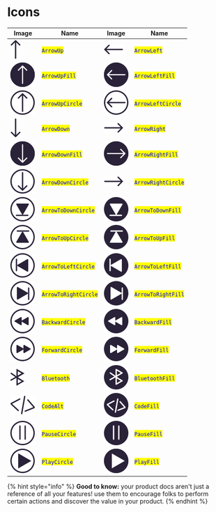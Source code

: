 # Icons

| Image                                          | Name                                                  | Image                                        | Name                                                |
| ---------------------------------------------- | ----------------------------------------------------- | -------------------------------------------- | --------------------------------------------------- |
| ![](../../.gitbook/assets/arrow-up.svg)        | <mark style="color:blue;">`ArrowUp`</mark>            | ![](../../.gitbook/assets/arrow-left.svg)          | <mark style="color:blue;">`ArrowLeft`</mark>        |
| ![](../../.gitbook/assets/arrow-up-fill.svg)         | <mark style="color:blue;">`ArrowUpFill`</mark>        | ![](../../.gitbook/assets/arrow-left-fill.svg)     | <mark style="color:blue;">`ArrowLeftFill`</mark>    |
| ![](../../.gitbook/assets/arrow-up-circle.svg)       | <mark style="color:blue;">`ArrowUpCircle`</mark>      | ![](../../.gitbook/assets/arrow-left-circle.svg)   | <mark style="color:blue;">`ArrowLeftCircle`</mark>  |
| ![](../../.gitbook/assets/arrow-down.svg)            | <mark style="color:blue;">`ArrowDown`</mark>          | ![](../../.gitbook/assets/arrow-right.svg)         | <mark style="color:blue;">`ArrowRight`</mark>       |
| ![](../../.gitbook/assets/arrow-down-fill.svg)       | <mark style="color:blue;">`ArrowDownFill`</mark>      | ![](../../.gitbook/assets/arrow-right-fill.svg)    | <mark style="color:blue;">`ArrowRightFill`</mark>   |
| ![](../../.gitbook/assets/arrow-down-circle.svg)     | <mark style="color:blue;">`ArrowDownCircle`</mark>    | ![](../../.gitbook/assets/arrow-right.svg)         | <mark style="color:blue;">`ArrowRightCircle`</mark> |
| ![](../../.gitbook/assets/arrow-to-down-circle.svg)  | <mark style="color:blue;">`ArrowToDownCircle`</mark>  | ![](../../.gitbook/assets/arrow-to-down-fill.svg)  | <mark style="color:blue;">`ArrowToDownFill`</mark>  |
| ![](../../.gitbook/assets/arrow-to-up-circle.svg)    | <mark style="color:blue;">`ArrowToUpCircle`</mark>    | ![](../../.gitbook/assets/arrow-to-up-fill.svg)    | <mark style="color:blue;">`ArrowToUpFill`</mark>    |
| ![](../../.gitbook/assets/arrow-to-left-circle.svg)  | <mark style="color:blue;">`ArrowToLeftCircle`</mark>  | ![](../../.gitbook/assets/arrow-to-left-fill.svg)  | <mark style="color:blue;">`ArrowToLeftFill`</mark>  |
| ![](../../.gitbook/assets/arrow-to-right-circle.svg) | <mark style="color:blue;">`ArrowToRightCircle`</mark> | ![](../../.gitbook/assets/arrow-to-right-fill.svg) | <mark style="color:blue;">`ArrowToRightFill`</mark> |
| ![](../../.gitbook/assets/backward-circle.svg)       | <mark style="color:blue;">`BackwardCircle`</mark>     | ![](../../.gitbook/assets/backward-fill.svg)       | <mark style="color:blue;">`BackwardFill`</mark>     |
| ![](../../.gitbook/assets/forward-circle.svg)        | <mark style="color:blue;">`ForwardCircle`</mark>      | ![](../../.gitbook/assets/forward-fill.svg)        | <mark style="color:blue;">`ForwardFill`</mark>      |
| ![](../../.gitbook/assets/bluetooth.svg)             | <mark style="color:blue;">`Bluetooth`</mark>          | ![](../../.gitbook/assets/bluetooth-fill.svg)      | <mark style="color:blue;">`BluetoothFill`</mark>    |
| ![](../../.gitbook/assets/code-alt.svg)              | <mark style="color:blue;">`CodeAlt`</mark>            | ![](../../.gitbook/assets/code-fill.svg)           | <mark style="color:blue;">`CodeFill`</mark>         |
| ![](../../.gitbook/assets/pause-circle.svg)          | <mark style="color:blue;">`PauseCircle`</mark>        | ![](../../.gitbook/assets/pause-fill.svg)          | <mark style="color:blue;">`PauseFill`</mark>        |
| ![](../../.gitbook/assets/play-circle.svg)           | <mark style="color:blue;">`PlayCircle`</mark>         | ![](../../.gitbook/assets/play-fill.svg)           | <mark style="color:blue;">`PlayFill`</mark>         |

{% hint style="info" %}
**Good to know:** your product docs aren't just a reference of all your features! use them to encourage folks to perform certain actions and discover the value in your product.
{% endhint %}
